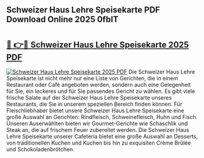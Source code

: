 ## Schweizer Haus Lehre Speisekarte PDF Download Online 2025 0fbIT

# <h2><a href="http://gcaee2o.nevu.top/?p=Schweizer+Haus+Lehre+Speisekarte">🔗 👉🔴 Schweizer Haus Lehre Speisekarte 2025 PDF</a></h2>

[![Schweizer Haus Lehre Speisekarte 2025 PDF](https://i.imgur.com/dBaPXMq.png)](http://gcaee2o.nevu.top/?p=Schweizer+Haus+Lehre+Speisekarte)
Die Schweizer Haus Lehre Speisekarte ist nicht mehr nur eine Liste von Gerichten, die in einem Restaurant oder Café angeboten werden, sondern auch eine Gelegenheit für Sie, ein leckeres und für Sie passendes Gericht zu wählen. Es gibt viele frische Salate auf der Schweizer Haus Lehre Speisekarte unseres Restaurants, die Sie in unserem speziellen Bereich finden können. Für Fleischliebhaber bietet unsere Schweizer Haus Lehre Speisekarte eine große Auswahl an Gerichten: Rindfleisch, Schweinefleisch, Huhn und Fisch. Unseren Auserwählten bieten wir Gourmet-Gerichte wie Schaschlik und Steak an, die auf frischem Feuer zubereitet werden. Die Schweizer Haus Lehre Speisekarte unserer Cafeteria bietet eine große Auswahl an Desserts, von traditionellen Kuchen und Kuchen bis hin zu exquisiten Crème Brûlée und Schokoladenbrötchen.
